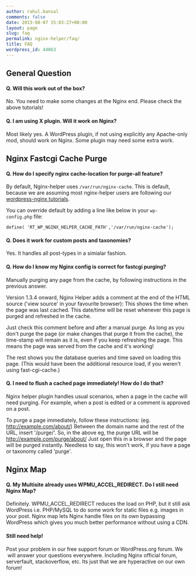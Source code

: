 ```yaml
---
author: rahul.bansal
comments: false
date: 2013-08-07 15:03:27+00:00
layout: page
slug: faq
permalink: nginx-helper/faq/
title: FAQ
wordpress_id: 44063
---
```


## General Question




#### Q. Will this work out of the box?


No. You need to make some changes at the Nginx end. Please check the above tutorials!


#### Q. I am using X plugin. Will it work on Nginx?


Most likely yes. A WordPress plugin, if not using explicitly any Apache-only mod, should work on Nginx. Some plugin may need some extra work.


## Nginx Fastcgi Cache Purge




#### Q. How do I specify nginx cache-location for purge-all feature?


By default, Nginx-helper uses `/var/run/nginx-cache`. This is default, because we are assuming most nginx-helper users are following our [wordpress-nginx tutorials](https://rtcamp.com/wordpress-nginx/tutorials).

You can override default by adding a line like below in your `wp-config.php` file:


    define( 'RT_WP_NGINX_HELPER_CACHE_PATH','/var/run/nginx-cache');




#### Q. Does it work for custom posts and taxonomies?


Yes. It handles all post-types in a simialar fashion.


#### Q. How do I know my Nginx config is correct for fastcgi purging?


Manually purging any page from the cache, by following instructions in the previous answer.

Version 1.3.4 onward, Nginx Helper adds a comment at the end of the HTML source ('view source' in your favourite browser): This shows the time when the page was last cached. This date/time will be reset whenever this page is purged and refreshed in the cache.

Just check this comment before and after a manual purge. As long as you don't purge the page (or make changes that purge it from the cache), the time-stamp will remain as it is, even if you keep refreshing the page. This means the page was served from the cache and it's working!

The rest shows you the database queries and time saved on loading this page. (This would have been the additional resource load, if you weren't using fast-cgi-cache.)


#### Q. I need to flush a cached page immediately! How do I do that?


Nginx helper plugin handles usual scenarios, when a page in the cache will need purging. For example, when a post is edited or a comment is approved on a post.

To purge a page immediately, follow these instructions: (eg. http://example.com/about/) Between the domain name and the rest of the URL, insert '/purge/'. So, in the above eg, the purge URL will be http://example.com/purge/about/ Just open this in a browser and the page will be purged instantly. Needless to say, this won't work, if you have a page or taxonomy called 'purge'.


## Nginx Map




#### Q. My Multisite already uses WPMU_ACCEL_REDIRECT. Do I still need Nginx Map?


Definitely. WPMU_ACCEL_REDIRECT reduces the load on PHP, but it still ask WordPress i.e. PHP/MySQL to do some work for static files e.g. images in your post. Nginx map lets Nginx handle files on its own bypassing WordPress which gives you much better performance without using a CDN.


#### Still need help!


Post your problem in our free support forum or WordPress.org forum. We  will answer your questions everywhere. Including Nginx official forum, serverfault, stackoverflow, etc. Its just that we are hyperactive on our own forum!
